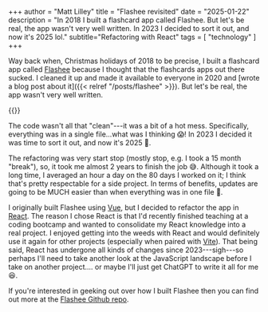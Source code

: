 +++
author = "Matt Lilley"
title = "Flashee revisited"
date = "2025-01-22"
description = "In 2018 I built a flashcard app called Flashee. But let's be real, the app wasn't very well written. In 2023 I decided to sort it out, and now it's 2025 lol."
subtitle="Refactoring with React"
tags = [
    "technology"
]
+++

Way back when, Christmas holidays of 2018 to be precise, I built a flashcard app called [Flashee](https://flashee.lilley.io/) because I thought that the flashcards apps out there sucked. I cleaned it up and made it available to everyone in 2020 and [wrote a blog post about it]({{< relref "/posts/flashee" >}}). But let's be real, the app wasn't very well written.

{{<image-link src="flashee.png" href="https://flashee.lilley.io/" alt="Flashee screenshot">}}

The code wasn't all that "clean"---it was a bit of a hot mess. Specifically, everything was in a single file...what was I thinking 😱! In 2023 I decided it was time to sort it out, and now it's 2025 🤣.

The refactoring was very start stop (mostly stop, e.g. I took a 15 month "break"), so, it took me almost 2 years to finish the job 😅. Although it took a long time, I averaged an hour a day on the 80 days I worked on it; I think that's pretty respectable for a side project. In terms of benefits, updates are going to be MUCH easier than when everything was in one file 😬.

I originally built Flashee using [Vue](https://vuejs.org/), but I decided to refactor the app in [React](https://react.dev/). The reason I chose React is that I'd recently finished teaching at a coding bootcamp and wanted to consolidate my React knowledge into a real project. I enjoyed getting into the weeds with React and would definitely use it again for other projects (especially when paired with [Vite](https://vite.dev/)). That being said, React has undergone all kinds of changes since 2023---sigh---so perhaps I'll need to take another look at the JavaScript landscape before I take on another project.... or maybe I'll just get ChatGPT to write it all for me 😆.

If you're interested in geeking out over how I built Flashee then you can find out more at the [Flashee Github repo](https://github.com/mklilley/flashee).
